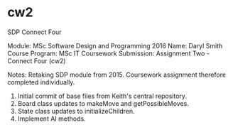 # cw2
SDP Connect Four

Module: MSc Software Design and Programming 2016 
Name: Daryl Smith
Course Program: MSc IT
Coursework Submission: Assignment Two - Connect Four (cw2) 

Notes:
Retaking SDP module from 2015. Coursework assignment therefore completed individually.

1. Initial commit of base files from Keith's central repository.
2. Board class updates to makeMove and getPossibleMoves.
3. State class updates to initializeChildren.
4. Implement AI methods.
